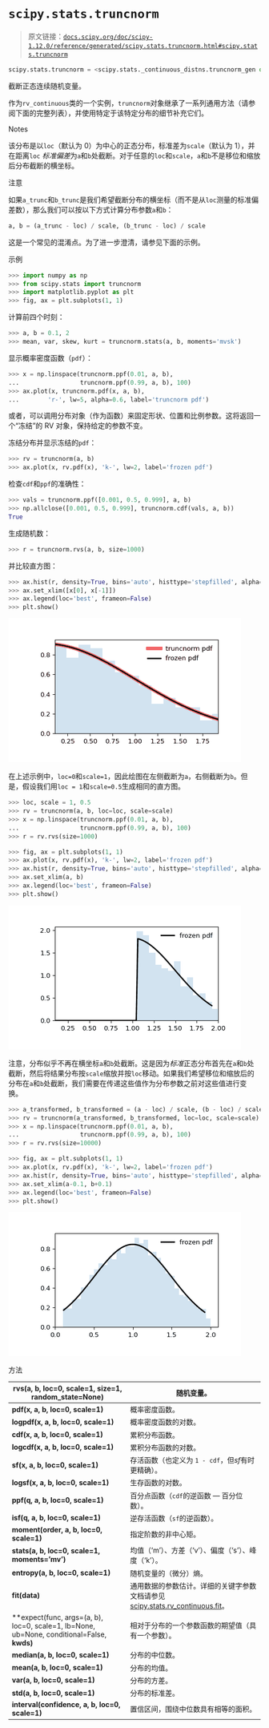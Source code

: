 # `scipy.stats.truncnorm`

> 原文链接：[`docs.scipy.org/doc/scipy-1.12.0/reference/generated/scipy.stats.truncnorm.html#scipy.stats.truncnorm`](https://docs.scipy.org/doc/scipy-1.12.0/reference/generated/scipy.stats.truncnorm.html#scipy.stats.truncnorm)

```py
scipy.stats.truncnorm = <scipy.stats._continuous_distns.truncnorm_gen object>
```

截断正态连续随机变量。

作为`rv_continuous`类的一个实例，`truncnorm`对象继承了一系列通用方法（请参阅下面的完整列表），并使用特定于该特定分布的细节补充它们。

Notes

该分布是以`loc`（默认为 0）为中心的正态分布，标准差为`scale`（默认为 1），并在距离`loc` *标准偏差*为`a`和`b`处截断。对于任意的`loc`和`scale`，`a`和`b`不是移位和缩放后分布截断的横坐标。

注意

如果`a_trunc`和`b_trunc`是我们希望截断分布的横坐标（而不是从`loc`测量的标准偏差数），那么我们可以按以下方式计算分布参数`a`和`b`：

```py
a, b = (a_trunc - loc) / scale, (b_trunc - loc) / scale 
```

这是一个常见的混淆点。为了进一步澄清，请参见下面的示例。

示例

```py
>>> import numpy as np
>>> from scipy.stats import truncnorm
>>> import matplotlib.pyplot as plt
>>> fig, ax = plt.subplots(1, 1) 
```

计算前四个时刻：

```py
>>> a, b = 0.1, 2
>>> mean, var, skew, kurt = truncnorm.stats(a, b, moments='mvsk') 
```

显示概率密度函数（`pdf`）：

```py
>>> x = np.linspace(truncnorm.ppf(0.01, a, b),
...                 truncnorm.ppf(0.99, a, b), 100)
>>> ax.plot(x, truncnorm.pdf(x, a, b),
...        'r-', lw=5, alpha=0.6, label='truncnorm pdf') 
```

或者，可以调用分布对象（作为函数）来固定形状、位置和比例参数。这将返回一个“冻结”的 RV 对象，保持给定的参数不变。

冻结分布并显示冻结的`pdf`：

```py
>>> rv = truncnorm(a, b)
>>> ax.plot(x, rv.pdf(x), 'k-', lw=2, label='frozen pdf') 
```

检查`cdf`和`ppf`的准确性：

```py
>>> vals = truncnorm.ppf([0.001, 0.5, 0.999], a, b)
>>> np.allclose([0.001, 0.5, 0.999], truncnorm.cdf(vals, a, b))
True 
```

生成随机数：

```py
>>> r = truncnorm.rvs(a, b, size=1000) 
```

并比较直方图：

```py
>>> ax.hist(r, density=True, bins='auto', histtype='stepfilled', alpha=0.2)
>>> ax.set_xlim([x[0], x[-1]])
>>> ax.legend(loc='best', frameon=False)
>>> plt.show() 
```

![../../_images/scipy-stats-truncnorm-1_00_00.png](img/afbea27caa69be10f0d858dd4cd72aaf.png)

在上述示例中，`loc=0`和`scale=1`，因此绘图在左侧截断为`a`，右侧截断为`b`。但是，假设我们用`loc = 1`和`scale=0.5`生成相同的直方图。

```py
>>> loc, scale = 1, 0.5
>>> rv = truncnorm(a, b, loc=loc, scale=scale)
>>> x = np.linspace(truncnorm.ppf(0.01, a, b),
...                 truncnorm.ppf(0.99, a, b), 100)
>>> r = rv.rvs(size=1000) 
```

```py
>>> fig, ax = plt.subplots(1, 1)
>>> ax.plot(x, rv.pdf(x), 'k-', lw=2, label='frozen pdf')
>>> ax.hist(r, density=True, bins='auto', histtype='stepfilled', alpha=0.2)
>>> ax.set_xlim(a, b)
>>> ax.legend(loc='best', frameon=False)
>>> plt.show() 
```

![../../_images/scipy-stats-truncnorm-1_01_00.png](img/4cc6651937e61832c91bcb8557024902.png)

注意，分布似乎不再在横坐标`a`和`b`处截断。这是因为*标准*正态分布首先在`a`和`b`处截断，然后将结果分布按`scale`缩放并按`loc`移动。如果我们希望移位和缩放后的分布在`a`和`b`处截断，我们需要在传递这些值作为分布参数之前对这些值进行变换。

```py
>>> a_transformed, b_transformed = (a - loc) / scale, (b - loc) / scale
>>> rv = truncnorm(a_transformed, b_transformed, loc=loc, scale=scale)
>>> x = np.linspace(truncnorm.ppf(0.01, a, b),
...                 truncnorm.ppf(0.99, a, b), 100)
>>> r = rv.rvs(size=10000) 
```

```py
>>> fig, ax = plt.subplots(1, 1)
>>> ax.plot(x, rv.pdf(x), 'k-', lw=2, label='frozen pdf')
>>> ax.hist(r, density=True, bins='auto', histtype='stepfilled', alpha=0.2)
>>> ax.set_xlim(a-0.1, b+0.1)
>>> ax.legend(loc='best', frameon=False)
>>> plt.show() 
```

![../../_images/scipy-stats-truncnorm-1_02_00.png](img/528c5c4b48aebb330a2cef4829dcdf51.png)

方法

| **rvs(a, b, loc=0, scale=1, size=1, random_state=None)** | 随机变量。 |
| --- | --- |
| **pdf(x, a, b, loc=0, scale=1)** | 概率密度函数。 |
| **logpdf(x, a, b, loc=0, scale=1)** | 概率密度函数的对数。 |
| **cdf(x, a, b, loc=0, scale=1)** | 累积分布函数。 |
| **logcdf(x, a, b, loc=0, scale=1)** | 累积分布函数的对数。 |
| **sf(x, a, b, loc=0, scale=1)** | 存活函数（也定义为 `1 - cdf`，但*sf*有时更精确）。 |
| **logsf(x, a, b, loc=0, scale=1)** | 生存函数的对数。 |
| **ppf(q, a, b, loc=0, scale=1)** | 百分点函数（`cdf`的逆函数 — 百分位数）。 |
| **isf(q, a, b, loc=0, scale=1)** | 逆存活函数（`sf`的逆函数）。 |
| **moment(order, a, b, loc=0, scale=1)** | 指定阶数的非中心矩。 |
| **stats(a, b, loc=0, scale=1, moments=’mv’)** | 均值（‘m’）、方差（‘v’）、偏度（‘s’）、峰度（‘k’）。 |
| **entropy(a, b, loc=0, scale=1)** | 随机变量的（微分）熵。 |
| **fit(data)** | 通用数据的参数估计。详细的关键字参数文档请参见 [scipy.stats.rv_continuous.fit](https://docs.scipy.org/doc/scipy/reference/generated/scipy.stats.rv_continuous.fit.html#scipy.stats.rv_continuous.fit)。 |
| **expect(func, args=(a, b), loc=0, scale=1, lb=None, ub=None, conditional=False, **kwds)** | 相对于分布的一个参数函数的期望值（具有一个参数）。 |
| **median(a, b, loc=0, scale=1)** | 分布的中位数。 |
| **mean(a, b, loc=0, scale=1)** | 分布的均值。 |
| **var(a, b, loc=0, scale=1)** | 分布的方差。 |
| **std(a, b, loc=0, scale=1)** | 分布的标准差。 |
| **interval(confidence, a, b, loc=0, scale=1)** | 置信区间，围绕中位数具有相等的面积。 |
